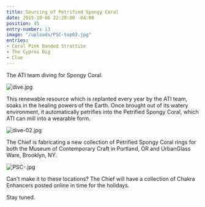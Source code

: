 ```yaml
---
title: Sourcing of Petrified Spongy Coral
date: 2015-10-06 22:20:00 -04:00
position: 45
entry-number: 13
image: "/uploads/PSC-top02.jpg"
entries:
- Coral Pink Banded Strattite
- The Cyprus Dig
- Clue
---
```


The ATI team diving for Spongy Coral.

![dive.jpg](/uploads/dive.jpg)

This renewable resource which is replanted every year by the ATI team, soaks in the healing powers of the Earth. Once brought out of its watery environment, it automatically petrifies into the Petrified Spongy Coral, which ATI can mill into a wearable form.

![dive-02.jpg](/uploads/dive-02.jpg)

The Chief is fabricating a new collection of Petrified Spongy Coral rings for both the Museum of Contemporary Craft in Portland, OR and UrbanGlass Ware,  Brooklyn, NY.

![PSC-.jpg](/uploads/PSC-.jpg)

Can't make it to these locations? The Chief will have a collection of Chakra Enhancers posted online in time for the holidays.

Stay tuned.